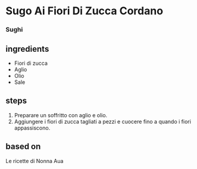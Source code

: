 



# Sugo Ai Fiori Di Zucca Cordano
  
### Sughi
## ingredients
  
* Fiori di zucca  
* Aglio  
* Olio  
* Sale
## steps
  
1. Preparare un soffritto con aglio e olio.  
1. Aggiungere i fiori di zucca tagliati a pezzi e cuocere fino a quando i fiori appassiscono.
## based on
  
Le ricette di Nonna Aua